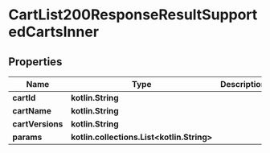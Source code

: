 
# CartList200ResponseResultSupportedCartsInner

## Properties
| Name | Type | Description | Notes |
| ------------ | ------------- | ------------- | ------------- |
| **cartId** | **kotlin.String** |  |  [optional] |
| **cartName** | **kotlin.String** |  |  [optional] |
| **cartVersions** | **kotlin.String** |  |  [optional] |
| **params** | **kotlin.collections.List&lt;kotlin.String&gt;** |  |  [optional] |



